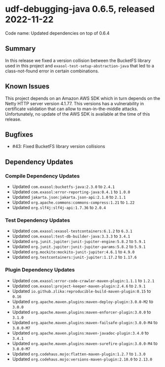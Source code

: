 # udf-debugging-java 0.6.5, released 2022-11-22

Code name: Updated dependencies on top of 0.6.4

## Summary

In this release we fixed a version collision between the BucketFS library used in this project and `exasol-test-setup-abstraction-java` that led to a class-not-found error in certain combinations.

## Known Issues

This project depends on an Amazon AWS SDK which in turn depends on the Netty HTTP server version 4.1.77. This versions has a vulnerability in certificate validation that can allow to man-in-the-middle attacks. Unfortunately, no update of the AWS SDK is available at the time of this release.

## Bugfixes

* #43: Fixed BucketFS library version collisions

## Dependency Updates

### Compile Dependency Updates

* Updated `com.exasol:bucketfs-java:2.3.0` to `2.4.1`
* Updated `com.exasol:error-reporting-java:0.4.1` to `1.0.0`
* Updated `jakarta.json:jakarta.json-api:2.1.0` to `2.1.1`
* Updated `org.apache.commons:commons-compress:1.21` to `1.22`
* Updated `org.slf4j:slf4j-api:1.7.36` to `2.0.4`

### Test Dependency Updates

* Updated `com.exasol:exasol-testcontainers:6.1.2` to `6.3.1`
* Updated `com.exasol:test-db-builder-java:3.3.3` to `3.4.1`
* Updated `org.junit.jupiter:junit-jupiter-engine:5.8.2` to `5.9.1`
* Updated `org.junit.jupiter:junit-jupiter-params:5.8.2` to `5.9.1`
* Updated `org.mockito:mockito-junit-jupiter:4.6.1` to `4.9.0`
* Updated `org.testcontainers:junit-jupiter:1.17.2` to `1.17.6`

### Plugin Dependency Updates

* Updated `com.exasol:error-code-crawler-maven-plugin:1.1.1` to `1.2.1`
* Updated `com.exasol:project-keeper-maven-plugin:2.4.6` to `2.9.1`
* Updated `io.github.zlika:reproducible-build-maven-plugin:0.15` to `0.16`
* Updated `org.apache.maven.plugins:maven-deploy-plugin:3.0.0-M2` to `3.0.0`
* Updated `org.apache.maven.plugins:maven-enforcer-plugin:3.0.0` to `3.1.0`
* Updated `org.apache.maven.plugins:maven-failsafe-plugin:3.0.0-M4` to `3.0.0-M7`
* Updated `org.apache.maven.plugins:maven-javadoc-plugin:3.4.0` to `3.4.1`
* Updated `org.apache.maven.plugins:maven-surefire-plugin:3.0.0-M4` to `3.0.0-M7`
* Updated `org.codehaus.mojo:flatten-maven-plugin:1.2.7` to `1.3.0`
* Updated `org.codehaus.mojo:versions-maven-plugin:2.10.0` to `2.13.0`
